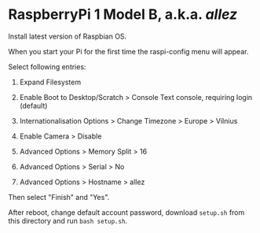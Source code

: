 # RaspberryPi 1 Model B, a.k.a. *allez*

Install latest version of Raspbian OS.

When you start your Pi for the first time the raspi-config menu will appear.

Select following entries:

1) Expand Filesystem

3) Enable Boot to Desktop/Scratch > Console Text console, requiring login (default)

4) Internationalisation Options > Change Timezone > Europe > Vilnius

5) Enable Camera > Disable

8) Advanced Options > Memory Split > 16

9) Advanced Options > Serial > No

10) Advanced Options > Hostname > allez

Then select "Finish" and "Yes".

After reboot, change default account password, download `setup.sh` from this
directory and run `bash setup.sh`.
